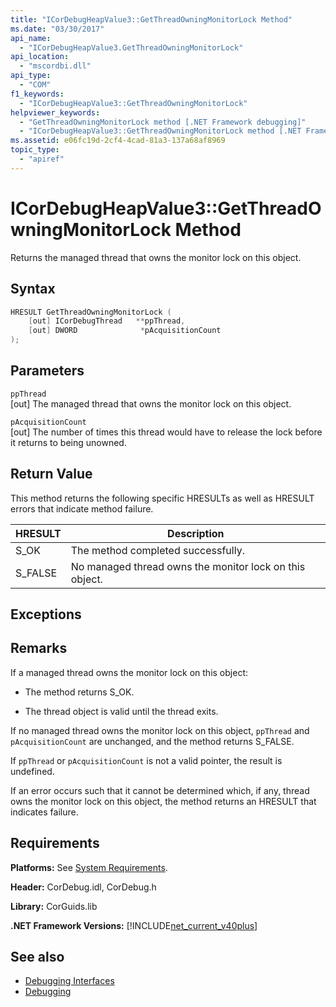 ```yaml
---
title: "ICorDebugHeapValue3::GetThreadOwningMonitorLock Method"
ms.date: "03/30/2017"
api_name: 
  - "ICorDebugHeapValue3.GetThreadOwningMonitorLock"
api_location: 
  - "mscordbi.dll"
api_type: 
  - "COM"
f1_keywords: 
  - "ICorDebugHeapValue3::GetThreadOwningMonitorLock"
helpviewer_keywords: 
  - "GetThreadOwningMonitorLock method [.NET Framework debugging]"
  - "ICorDebugHeapValue3::GetThreadOwningMonitorLock method [.NET Framework debugging]"
ms.assetid: e06fc19d-2cf4-4cad-81a3-137a68af8969
topic_type: 
  - "apiref"
---
```

# ICorDebugHeapValue3::GetThreadOwningMonitorLock Method
Returns the managed thread that owns the monitor lock on this object.  
  
## Syntax  
  
```cpp  
HRESULT GetThreadOwningMonitorLock (  
    [out] ICorDebugThread   **ppThread,  
    [out] DWORD              *pAcquisitionCount  
);  
```  
  
## Parameters  
 `ppThread`  
 [out] The managed thread that owns the monitor lock on this object.  
  
 `pAcquisitionCount`  
 [out] The number of times this thread would have to release the lock before it returns to being unowned.  
  
## Return Value  
 This method returns the following specific HRESULTs as well as HRESULT errors that indicate method failure.  
  
|HRESULT|Description|  
|-------------|-----------------|  
|S_OK|The method completed successfully.|  
|S_FALSE|No managed thread owns the monitor lock on this object.|  
  
## Exceptions  
  
## Remarks  
 If a managed thread owns the monitor lock on this object:  
  
- The method returns S_OK.  
  
- The thread object is valid until the thread exits.  
  
 If no managed thread owns the monitor lock on this object, `ppThread` and `pAcquisitionCount` are unchanged, and the method returns S_FALSE.  
  
 If `ppThread` or `pAcquisitionCount` is not a valid pointer, the result is undefined.  
  
 If an error occurs such that it cannot be determined which, if any, thread owns the monitor lock on this object, the method returns an HRESULT that indicates failure.  
  
## Requirements  
 **Platforms:** See [System Requirements](../../../../docs/framework/get-started/system-requirements.md).  
  
 **Header:** CorDebug.idl, CorDebug.h  
  
 **Library:** CorGuids.lib  
  
 **.NET Framework Versions:** [!INCLUDE[net_current_v40plus](../../../../includes/net-current-v40plus-md.md)]  
  
## See also

- [Debugging Interfaces](../../../../docs/framework/unmanaged-api/debugging/debugging-interfaces.md)
- [Debugging](../../../../docs/framework/unmanaged-api/debugging/index.md)
